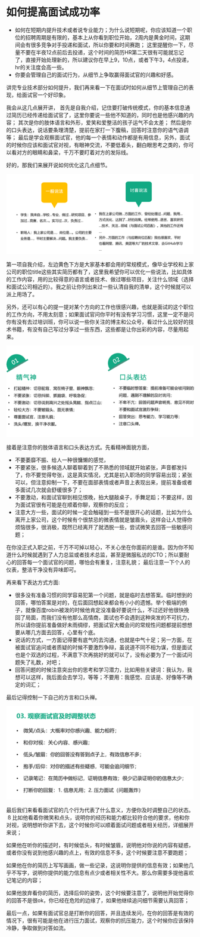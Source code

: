 # 如何提高面试成功率

- 如何在短期内提升技术或者说专业能力；为什么说短期呢，你应该知道一个职位的招聘周期是有限的，基本上从你看到职位开始，2周内是黄金时间，这期间会有很多竞争对手投递和面试，所以你要和时间赛跑；
这里提醒你一下，尽量不要在半夜12点前后去投递，这个时间的简历HR第二天很有可能就忘记了，直接开始处理新的，所以建议你在早上9，10点，或者下午3，4点投递，hr的关注度会高一些。
- 你要会管理自己的面试行为，从细节上争取赢得面试官的兴趣和好感。

讲完专业技术部分如何提升，我们再来看一下在面试时如何从细节上管理自己的表现，给面试官一个好印象。

我会从这几点展开讲，
首先是自我介绍，记住要打破传统模式，你的基本信息通过简历已经传递给面试官了，这里你要说一些他不知道的，同时也是他感兴趣的内容；
其次是你的肢体语言和外形，爱笑和爱整洁的孩子运气不会太差；
然后是你的口头表达，说话要条理清楚，提前在家打一下腹稿，回答时注意你的语气语调等；
最后是学会观察面试官，他的每一个表情和动作都是有用信息，另外，面试的时候你应该和面试官对视，有眼神交流，不要低着头，翻白眼思考之类的，你可以看对方的眼睛和鼻梁，千万不要盯着对方的发际线。

好的，那我们来展开说如何优化这几点细节。

![img6.png](../img/面试/img6.png)

第一项自我介绍，左边黄色下方是大家基本都会用的常规模式，像毕业学校和上家公司的职位title这些其实简历都有了，这里我希望你可以优化一些说法，比如具体的工作内容，用的比较得意的语言或者技术、做过哪些项目，关注什么领域（选择和面试公司相近的）。我之前让你列出来过一些认清自我的清单，这个时候就可以派上用场了。

另外，还可以有心的提一提对某个方向的工作也很感兴趣，也就是面试的这个职位的工作方向，不用太刻意；如果面试官问你平时有没有学习习惯，这里一定不是问你有没有去过培训班，你可以说一些你关注的博主和公众号，看过什么比较好的技术书籍，有没有自己写过分享过一些东西，这些都是让你出彩的内容，尽量用起来。

![img7.png](../img/面试/img7.png)

接着是注意你的肢体语言和口头表达方式。先看精神面貌方面，

- 不要萎靡不振、给人一种很慵懒的感觉，
- 不要紧张，很多候选人聊着聊着到了不熟悉的领域就开始紧张，声音都发抖了，你不要觉得夸张，这是真实情况，尤其是初入职场的同学容易出现；紧张可以，但注意抑制一下，不要在面部表情或者声音上表现出来，提前准备或者多面试几次就会舒缓很多了；
- 不要激动，和面试官聊到相见恨晚，拍大腿敲桌子，手舞足蹈；不要这样，因为面试官很有可能是在顺着你聊，观察你的反应；
- 注意大方一些，面试的时候一定会触碰到一些不是很开心的话题，比如为什么离开上家公司，这个时候有个很禁忌的微表情就是皱眉头，这样会让人觉得你烦恼很多，很消极，既然已经离开了就洒脱一些，尝试微笑去回答一些敏感问题；

在你没正式入职之前，千万不可掉以轻心，不关心坐在你面前的是谁。因为你不知道什么时候就遇到了人力总监或者技术总监，甚至是微服私访的CTO；所以要耐心的回答每一个面试官的问题，哪怕会有重复，注意礼貌；
最后注意一下个人的仪表，整洁干净没有异味即可。

再来看下表达方式方面:

- 很多没有准备习惯的同学容易犯第一个问题，就是临时去想答案。临时想到的回答，哪怕答案是对的，在后面回想起来都会有小小的遗憾。举个极端的例子，就像百度robin被泼的时候他肯定没准备好要说什么，不过还好他很快挽回了局面，而我们没有他那么高情商，面试也不会遇到这种突发的不可抗力，所以请你提前准备做好未雨绸缪，把面试官大概会问的常规性问题都提前想想要从哪几方面去回答，心里有个底。
- 说话的方式，一方面记得要有底气的去沟通，也就是中气十足；另一方面，在被面试官追问或者质疑的时候不要激烈争辩，虽说道不同不相为谋，但是面试也是个双选的过程，不满意下次再挑好的就可以了，没有必要为了一个面试问题失了礼数，对吧；
- 回答问题的时候注意突出你的思考和学习潜力，比如用些关键词：我认为，我想可以这样，我后面会去学习，等等；不要用：我感觉、应该是、好像等不确定的词汇；

最后记得控制一下自己的方言和口头禅。

![img8.png](../img/面试/img8.png)

最后我们来看看面试官的几个行为代表了什么意义，方便你及时调整自己的状态。
 ß
比如他看着你微笑和点头，说明你的经历和能力都比较符合他的要求，他和你对视，说明想听你讲下去，这个时候你可以顺着面试问题或者相关经历，详细展开来说；

如果他在听你的描述时，有时候低头，有时候皱眉，说明他对你说的内容有疑惑，或者你没有说到他感兴趣的点上，有效的信息不多，这个时候要注意不要跑题；

如果他在你的简历上写写画画，做一些记录，这说明你提供的信息有效；如果他几乎不写字，说明你提供的能力信息有点少或者相关性不大。那么你需要多提他喜欢记笔记的内容；

如果他放弃看你的简历，选择后仰的姿势，这个时候要注意了，说明他开始觉得你的回答不是很ok，你已经在危险的边缘了，如果他继续追问细节需要认真回答；

最后一点，如果有面试官总是打断你的回答，并且连续发问，在你的回答是有效的情况下，很有可能是他在进行压力面试，观察你的抗压能力，这个时候你应该保持冷静，争取做到对答如流。
